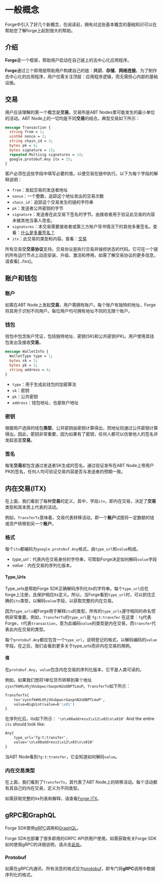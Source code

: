 # 一般概念

Forge中引入了好几个新概念，在阅读前，拥有对这些基本概念的基础知识可以在帮助您了解forge上起到很大的帮助。

## 介绍

**Forge**是一个框架，帮助用户启动在自己链上的去中心化应用程序。

**Forge**通过三个即用层帮助用户构建自己的链：**共识**、**存储**、**网络连接**。为了制作去中心化的应用程序，用户仅需关注顶层：应用程序逻辑，而无需担心内部的基础设施。

## 交易

用户应该理解的第一个概念是**交易**。交易所是ABT Nodes里可能发生的最小单位的活动。ABT Node上的一切均是不同**交易**的结合。典型交易如下所示：

```protobuf
message Transaction {
  string from = 1;
  uint64 nonce = 2;
  string chain_id = 3;
  bytes pk = 4;
  bytes signature = 13;
  repeated Multisig signatures = 14;
  google.protobuf.Any itx = 15;
}
```

客户必须在这些字段中填写必要的值，以便交易在链中执行。以下为每个字段的解释说明：

* `from`：发起交易的发送者地址
* `nonce`：一个整数，追踪这个地址发出的交易次数
* `chain_id`：追踪这个交易发生的链的字符串
* `pk`：发送者公共密钥的字节
* `signature`：发送者在此交易下签名的字节。由接收者用于验证此交易的内容未被其他当事人改变。
* `signatures`：本交易需要接收者或第三方账户背书情况下的其他多重签名。查看：[什么是多重签名？](../arch/multisig.md)
* `itx`：此交易的类型和内容。查看：[交易](../txs)


所有交易受**交易协议**支持。交易协议是执行交易并操控状态的代码。它可在一个链的所有运行节点上动态安装、升级、激活和停用。如需了解交易协议的更多信息，请查看[../txs]。

## 账户和钱包

### 账户

如需在ABT Node上发起**交易**，用户需拥有账户。每个账户有独特的地址，Forge将其用于识别不同用户。每位用户均可拥有地址不同的无限个账户。

### 钱包

钱包中包含账户凭证，包括独特地址、密钥(SK)和公共密钥(PK)。用户使用其钱包发出及接收**交易**。

```protobuf
message WalletInfo {
  WalletType type = 1;
  bytes sk = 2;
  bytes pk = 3;
  string address = 4;
}
```
* `type`：用于生成此钱包的加密算法
* `sk`：密钥
* `pk`：公共密钥
* `address`：钱包地址，也是账户地址

### 密钥

根据用户选择的钱包**类型**，公共密钥由密钥计算得出，而地址则通过公共密钥计算得出。因此，密钥非常重要，因为如果有了密钥，任何人都可以仿冒他人的签名并发起恶意**交易**。

### 签名

每笔**交易**都包含通过发送者SK生成的签名。通过验证发布在ABT Node上带用户PK的签名，任何人均可验证交易内容是否与发送者的预期一致。

## 内在交易(ITX)

在上面，我们看到了每种**交易**的定义，其中，字段`itx`，即内在交易，决定了**交易**类型和其本质上代表的活动。

例如，`TransferTx`意味着，交易代表转移活动，即一个**账户**试图将一定数额的钱或资产转移到另一个**账户**。

### 格式

每个`itx`都编码为`google.protobuf.Any`格式，由`type_url`和`value`构成。
* _type_url_：代表内在交易身份的字符串，可帮助Forge决定如何解码`value`字段
* _value_：内在交易的序列化版本。

#### Type_Urls

Type_urls是帮助Forge SDK正确解码序列化itx的字符串。每个`type_url`应在forge上注册，且保护相应itx定义。所以，当Forge看到`type_url`时，可以抓住正确的`itx`类型，以解码`value`字段，以获取完整的内在交易。

因为`type_urls`被Forge用于解释`itx`的类型，所有的`type_urls`遵守相同的命名惯例非常重要。例如，`TransferTx`的`type_url`是
    ```fg:t:transfer```
在这里：`fg`代表Forge，`t`代表`transaction`，意为此编码`value`的类型是内在交易，而`transfer`代表此内在交易的类型。

每个`protobuf.Any`都应包含一个`type_url`，说明登记的格式，以解码编码的`value`字段。在之后，我们会看到更多关于type_urls而非内在交易的用例。

#### 值

在`protobuf.Any`，`value`包含内在交易的序列化版本，它不是人类可读的。

例如，如果我们想将1单位货币转移到某个地址`zysnfkW9LH5jVUubpwcrGaopnN2oDBPTLmuP`。`TransferTx`如下所示：
```protobuf
TransferTx{
    to='zysnfkW9LH5jVUubpwcrGaopnN2oDBPTLmuP',
    value=BigUint(value=b'\x01')
}
```
在序列化后，itx如下所示：
```'\n\x08address1\x12\x03\n\x010'```
And the entire `itx` should look like:
```protobuf
Any{
    type_url='fg:t:transfer',
    value='\n\x08address1\x12\x03\n\x010'
}
```

当ABT Node看到`fg:t:transfer`，它会知道如何解码`value`。

### 内在交易类型

在上面，我们看到了`TransferTx`，其代表了ABT Node上的转移活动。每个活动都有其自己的内在交易，定义为不同类型。

如需获取完整的itx列表和解释，请查看[Forge ITX](/txs)。

## gRPC和GraphQL

Forge SDK使用[gRPC](https://grpc.io/docs/)调用和[GraphQL](https://graphql.org/learn/)。

Forge SDK也部署了很多即用的GRPC API供用户使用。如需获取有关Forge SDK如何使用gRPC的详细说明，请点击[此处](../core/rpc)。

### Protobuf

如需在gRPC内通讯，所有消息的格式应为[protobuf](https://developers.google.com/protocol-buffers/)，即专门将**gRPC**调用中数据序列化的格式。
<!--stackedit_data:
eyJoaXN0b3J5IjpbMTc2OTAzMTUyMCwxNDYxNTg3OTQ2LDMzMD
E2ODk2LDEwNzU4MzAwMzAsLTE0MzU0MjM1NjgsNjk5Mjg0NDgz
LDYxNzMzODQ2M119
-->